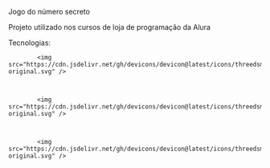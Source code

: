 Jogo do número secreto



Projeto utilizado nos cursos de loja de programação da Alura


Tecnologias:


         
            <img src="https://cdn.jsdelivr.net/gh/devicons/devicon@latest/icons/threedsmax/threedsmax-original.svg" />
          
            
          
            <img src="https://cdn.jsdelivr.net/gh/devicons/devicon@latest/icons/threedsmax/threedsmax-original.svg" />
          
          
            
            <img src="https://cdn.jsdelivr.net/gh/devicons/devicon@latest/icons/threedsmax/threedsmax-original.svg" />
          
          
          
        
